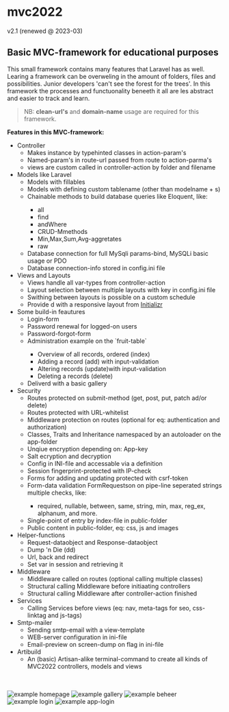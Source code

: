# mvc2022 
v2.1 (renewed @ 2023-03)


## Basic MVC-framework for educational purposes

This small framework contains many features that Laravel has as well.
Learing a framework can be overweling in the amount of folders, files and possibilities.
Junior developers  'can't see the forest for the trees'.
In this framework the processes and functuonality beneeth it all are les abstract and easier to track and learn. 

> NB: <b>clean-url's</b> and <b>domain-name</b> usage are required for this framework.

<b>Features in this MVC-framework:</b>
<ul>
	<li>Controller
		<ul>
			<li>Makes instance by typehinted classes in action-param's</li>
			<li>Named-param's in route-url passed from route to action-parma's</li>
			<li>views are custom called in controller-action by folder and filename</li>
		</ul>
	</li>
	<li>Models like Laravel
		<ul>
			<li>Models with fillables</li>
			<li>Models with defining custom tablename (other than modelname + s)</li>
			<li>Chainable methods to build database queries like Eloquent, like:</li>
            <ul>
                <li>all</li><li>find</li><li>andWhere</li><li>CRUD-Mmethods</li>
                <li>Min,Max,Sum,Avg-aggretates</li><li>raw</li>
            </ul>
			<li>Database connection for full MySqli params-bind, MySQLi basic usage or PDO</li>
            <li>Database connection-info stored in config.ini file</li>
		</ul>
	</li>
	<li>
		Views and Layouts
		<ul>
			<li>Views handle all var-types from controller-action </li>
			<li>Layout selection between multiple layouts with key in config.ini file</li>
			<li>Swithing between layouts is possible on a custom schedule</li>
			<li>Provide d with a responsive layout from <a href="http://www.initializr.com">Initializr</a></li>
		</ul>
	</li>
    <li>
		Some build-in feautures
		<ul>
			<li>Login-form</li>
			<li>Password renewal for logged-on users</li>
			<li>Password-forgot-form</li>
			<li>Administration example on the `fruit-table`</li>
            <ul>
                <li>Overview of all records, ordered (index)</li>
                <li>Adding a record (add) with input-validation</li>
                <li>Altering records (update)with input-validation</li>
                <li>Deleting a records (delete)</li>
            </ul>
			<li>Deliverd with a basic gallery</li>
		</ul>
	</li>
	<li>Security
		<ul>
			<li>Routes protected on submit-method (get, post, put, patch ad/or delete)</li>
			<li>Routes protected with URL-whitelist</li>
			<li>Middleware protection on routes (optional for eq: authentication and authorization)</li>
			<li>Classes, Traits and Inheritance namespaced by an autoloader on the app-folder</li>
			<li>Unqiue encryption depending on: App-key</li>
			<li>Salt ecryption and decryption</li>
			<li>Config in INI-file and accessable via a definition</li>
			<li>Session fingerprint-protected with IP-check</li>
			<li>Forms for adding and updating protected with csrf-token</li>
			<li>Form-data validation FormRequestson on pipe-line seperated strings multiple checks, like:</li>
                <ul>
                    <li>required, nullable, between, same, string, min, max, reg_ex, alphanum, and more.</li>
                </ul>
			<li>Single-point of entry by index-file in public-folder</li>
			<li>Public content in public-folder, eq: css, js and images</li>
		</ul>
	</li>
	<li>Helper-functions
		<ul>
			<li>Request-dataobject and Response-dataobject</li>
			<li>Dump 'n Die (dd)</li>
			<li>Url, back and redirect</li>
			<li>Set var in session and retrieving it</li>
		</ul>
	</li>
	<li>Middleware
		<ul>
			<li>Middleware called on routes (optional calling multiple classes)</li>
			<li>Structural calling Middleware before initiaating controllers</li>
			<li>Structural calling Middleware after controller-action finished</li>
		</ul>
	</li>
	<li>Services
		<ul>
			<li>Calling Services before views (eq: nav, meta-tags for seo, css-linktag and js-tags)</li>
		</ul>
	</li>
    <li>Smtp-mailer
		<ul>
			<li>Sending smtp-email with a view-template</li>
            <li>WEB-server configuration in ini-file</li>
            <li>Email-preview on screen-dump on flag in ini-file</li>
		</ul>
	</li>
    <li>Artibuild
		<ul>
			<li>An (basic) Artisan-alike terminal-command to create all kinds of MVC2022 controllers, models and views </li>
		</ul>
	</li>
</ul>
<br>
<br>
<img title="example homepage" alt="example homepage" src="ReadMe_Images/01 home.png">
<img title="example gallery" alt="example gallery" src="ReadMe_Images/02 gallery.png">
<img title="example beheer" alt="example beheer" src="ReadMe_Images/03 beheer.png">
<img title="example login" alt="example login" src="ReadMe_Images/04 login.png">
<img title="example app-login" alt="example app-login" src="ReadMe_Images/05 app-login.png">
